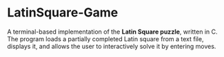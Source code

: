 # LatinSquare-Game
A terminal-based implementation of the **Latin Square puzzle**, written in C.   The program loads a partially completed Latin square from a text file, displays it, and allows the user to interactively solve it by entering moves.
